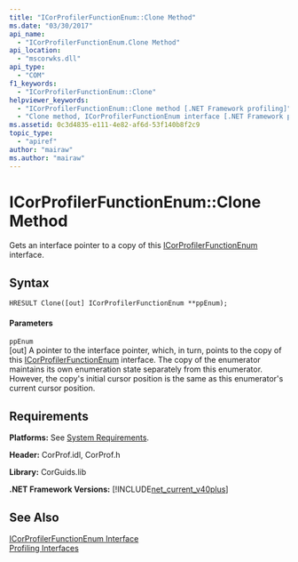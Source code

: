```yaml
---
title: "ICorProfilerFunctionEnum::Clone Method"
ms.date: "03/30/2017"
api_name: 
  - "ICorProfilerFunctionEnum.Clone Method"
api_location: 
  - "mscorwks.dll"
api_type: 
  - "COM"
f1_keywords: 
  - "ICorProfilerFunctionEnum::Clone"
helpviewer_keywords: 
  - "ICorProfilerFunctionEnum::Clone method [.NET Framework profiling]"
  - "Clone method, ICorProfilerFunctionEnum interface [.NET Framework profiling]"
ms.assetid: 0c3d4835-e111-4e82-af6d-53f140b8f2c9
topic_type: 
  - "apiref"
author: "mairaw"
ms.author: "mairaw"
---
```

# ICorProfilerFunctionEnum::Clone Method
Gets an interface pointer to a copy of this [ICorProfilerFunctionEnum](../../../../docs/framework/unmanaged-api/profiling/icorprofilerfunctionenum-interface.md) interface.  
  
## Syntax  
  
```  
HRESULT Clone([out] ICorProfilerFunctionEnum **ppEnum);  
```  
  
#### Parameters  
 `ppEnum`  
 [out] A pointer to the interface pointer, which, in turn, points to the copy of this [ICorProfilerFunctionEnum](../../../../docs/framework/unmanaged-api/profiling/icorprofilerfunctionenum-interface.md) interface. The copy of the enumerator maintains its own enumeration state separately from this enumerator. However, the copy's initial cursor position is the same as this enumerator's current cursor position.  
  
## Requirements  
 **Platforms:** See [System Requirements](../../../../docs/framework/get-started/system-requirements.md).  
  
 **Header:** CorProf.idl, CorProf.h  
  
 **Library:** CorGuids.lib  
  
 **.NET Framework Versions:** [!INCLUDE[net_current_v40plus](../../../../includes/net-current-v40plus-md.md)]  
  
## See Also  
 [ICorProfilerFunctionEnum Interface](../../../../docs/framework/unmanaged-api/profiling/icorprofilerfunctionenum-interface.md)  
 [Profiling Interfaces](../../../../docs/framework/unmanaged-api/profiling/profiling-interfaces.md)
